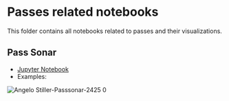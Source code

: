 # Passes related notebooks
This folder contains all notebooks related to passes and their visualizations. 

## Pass Sonar
- [Jupyter Notebook](https://gibranium.github.io/passing/PASSES-SONAR.html)
- Examples:

![Angelo Stiller-Passsonar-2425 0](https://github.com/user-attachments/assets/70214ba4-48c1-4167-b974-e65c7b036d6e)

